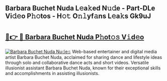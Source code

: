 ## Barbara Buchet Nuda L𝚎a𝚔ed N𝚞𝚍e - Part-DLe Vi𝚍𝚎o P𝚑𝚘tos - H𝚘𝚝 O𝚗𝚕yf𝚊ns L𝚎a𝚔s Gk9uJ

# <h2><a href="http://kf5bq1.oniu.top/?m=Barbara+Buchet+Nuda">🔗👉 🔴 Barbara Buchet Nuda P𝚑ot𝚘𝚜 V𝚒d𝚎o</a></h2>

[![Barbara Buchet Nuda Nu𝚍e𝚜](https://i.imgur.com/0qMVB7G.gif)](http://kf5bq1.oniu.top/?m=Barbara+Buchet+Nuda)
Web-based entertainer and digital media artist Barbara Buchet Nuda, acclaimed for sharing dance and lifestyle ideas through solo and collaborative dance acts and short videos. Versatile illusionist assistant Barbara Buchet Nuda, known for their exceptional skills and accomplishments in assisting illusionists.  
